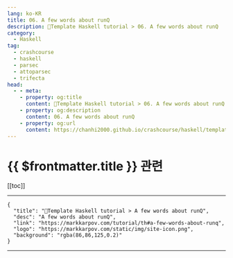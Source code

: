 ```yaml
---
lang: ko-KR
title: 06. A few words about runQ
description: 🐑Template Haskell tutorial > 06. A few words about runQ
category:
  - Haskell
tag: 
  - crashcourse
  - haskell
  - parsec
  - attoparsec
  - trifecta
head:
  - - meta:
    - property: og:title
      content: 🐑Template Haskell tutorial > 06. A few words about runQ
    - property: og:description
      content: 06. A few words about runQ
    - property: og:url
      content: https://chanhi2000.github.io/crashcourse/haskell/template-haskell/06.html
---
```


# {{ $frontmatter.title }} 관련

[[toc]]

---

```component VPCard
{
  "title": "🐑Template Haskell tutorial > A few words about runQ",
  "desc": "A few words about runQ",
  "link": "https://markkarpov.com/tutorial/th#a-few-words-about-runq",
  "logo": "https://markkarpov.com/static/img/site-icon.png",
  "background": "rgba(86,86,125,0.2)"
}
```

---

<TagLinks />